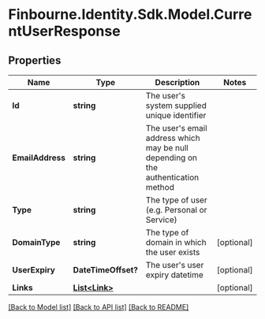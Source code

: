 # Finbourne.Identity.Sdk.Model.CurrentUserResponse

## Properties

Name | Type | Description | Notes
------------ | ------------- | ------------- | -------------
**Id** | **string** | The user&#39;s system supplied unique identifier | 
**EmailAddress** | **string** | The user&#39;s email address which may be null depending on the authentication method | 
**Type** | **string** | The type of user (e.g. Personal or Service) | 
**DomainType** | **string** | The type of domain in which the user exists | [optional] 
**UserExpiry** | **DateTimeOffset?** | The user&#39;s user expiry datetime | [optional] 
**Links** | [**List&lt;Link&gt;**](Link.md) |  | [optional] 

[[Back to Model list]](../README.md#documentation-for-models) [[Back to API list]](../README.md#documentation-for-api-endpoints) [[Back to README]](../README.md)

